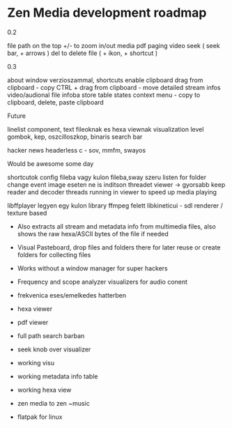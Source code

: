 # Zen Media development roadmap

0.2

file path on the top
+/- to zoom in/out media
pdf paging
video seek ( seek bar, + arrows )
del to delete file ( + ikon, + shortcut )

0.3

about window verzioszammal, shortcuts
enable clipboard
drag from clipboard - copy
CTRL + drag from clipboard - move
detailed stream infos video/audional file infoba
store table states
context menu - copy to clipboard, delete, paste clipboard

Future

linelist component, text fileoknak es hexa viewnak
visualization level gombok, kep, oszcilloszkop, binaris
search bar

hacker news headerless c - sov, mmfm, swayos

Would be awesome some day

shortcutok config fileba vagy kulon fileba,sway szeru
listen for folder change event
image eseten ne is inditson threadet viewer -> gyorsabb
keep reader and decoder threads running in viewer to speed up media playing

libffplayer legyen egy kulon library ffmpeg felett
libkineticui - sdl renderer / texture based


- Also extracts all stream and metadata info from multimedia files, also shows the raw hexa/ASCII bytes of the file if needed
- Visual Pasteboard, drop files and folders there for later reuse or create folders for collecting files
- Works without a window manager for super hackers
- Frequency and scope analyzer visualizers for audio conent
  
- frekvenica eses/emelkedes hatterben

- hexa viewer
- pdf viewer
- full path search barban
- seek knob over visualizer
- working visu
- working metadata info table
- working hexa view
- zen media to zen ~music
- flatpak for linux